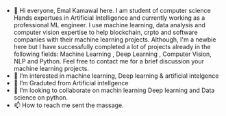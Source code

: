 - 👋 Hi everyone, Emal Kamawal here. I am student of computer science Hands expertues in Artificial Intelligence and currently working as a professional ML engineer. I use machine learning, data analysis and computer vision expertise to help blockchain, crpto and software companies with their machine learning projects. Although, I'm a newbie here but I have successfully completed a lot of projects already in the following fields: Machine Learning , Deep Learning , Computer Vision, NLP and Python. Feel free to contact me for a brief discussion your machine learning projects.
- 👀 I’m interested in machine learning, Deep learning & artificial intelgence 
- 🌱 I’m Graduted from Artificial intellgence 
- 💞️ I’m looking to collaborate on machin learning Deep learning and Data science on python.
- 📫 How to reach me sent the massage.

<!---
emal03/emal03 is a ✨ special ✨ repository because its `README.md` (this file) appears on your GitHub profile.
You can click the Preview link to take a look at your changes.
--->
